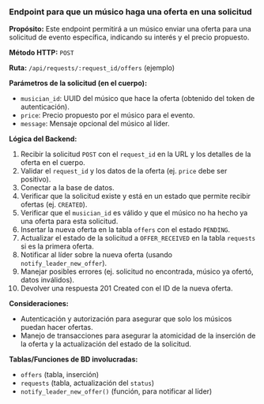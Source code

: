 ### Endpoint para que un músico haga una oferta en una solicitud

**Propósito:** Este endpoint permitirá a un músico enviar una oferta para una solicitud de evento específica, indicando su interés y el precio propuesto.

**Método HTTP:** `POST`

**Ruta:** `/api/requests/:request_id/offers` (ejemplo)

**Parámetros de la solicitud (en el cuerpo):**
-   `musician_id`: UUID del músico que hace la oferta (obtenido del token de autenticación).
-   `price`: Precio propuesto por el músico para el evento.
-   `message`: Mensaje opcional del músico al líder.

**Lógica del Backend:**
1.  Recibir la solicitud `POST` con el `request_id` en la URL y los detalles de la oferta en el cuerpo.
2.  Validar el `request_id` y los datos de la oferta (ej. `price` debe ser positivo).
3.  Conectar a la base de datos.
4.  Verificar que la solicitud existe y está en un estado que permite recibir ofertas (ej. `CREATED`).
5.  Verificar que el `musician_id` es válido y que el músico no ha hecho ya una oferta para esta solicitud.
6.  Insertar la nueva oferta en la tabla `offers` con el estado `PENDING`.
7.  Actualizar el estado de la solicitud a `OFFER_RECEIVED` en la tabla `requests` si es la primera oferta.
8.  Notificar al líder sobre la nueva oferta (usando `notify_leader_new_offer`).
9.  Manejar posibles errores (ej. solicitud no encontrada, músico ya ofertó, datos inválidos).
10. Devolver una respuesta 201 Created con el ID de la nueva oferta.

**Consideraciones:**
-   Autenticación y autorización para asegurar que solo los músicos puedan hacer ofertas.
-   Manejo de transacciones para asegurar la atomicidad de la inserción de la oferta y la actualización del estado de la solicitud.

**Tablas/Funciones de BD involucradas:**
-   `offers` (tabla, inserción)
-   `requests` (tabla, actualización del `status`)
-   `notify_leader_new_offer()` (función, para notificar al líder)
